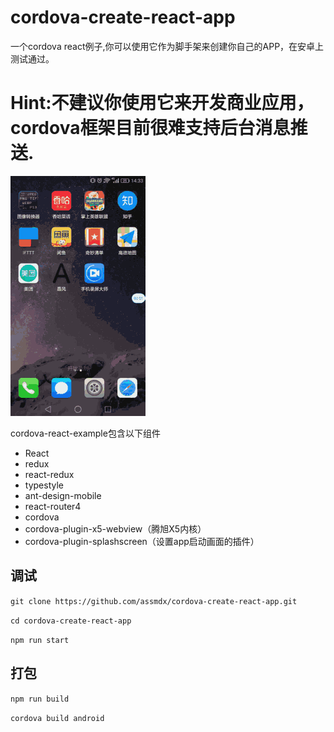 # cordova-create-react-app
一个cordova react例子,你可以使用它作为脚手架来创建你自己的APP，在安卓上测试通过。


# Hint:不建议你使用它来开发商业应用，cordova框架目前很难支持后台消息推送.

![](./test.gif)

cordova-react-example包含以下组件

- React
- redux
- react-redux
- typestyle
- ant-design-mobile
- react-router4
- cordova
- cordova-plugin-x5-webview（腾旭X5内核）
- cordova-plugin-splashscreen（设置app启动画面的插件）

## 调试
```git clone https://github.com/assmdx/cordova-create-react-app.git ```

```cd cordova-create-react-app ```

```npm run start ```

## 打包

```npm run build```

```cordova build android```



